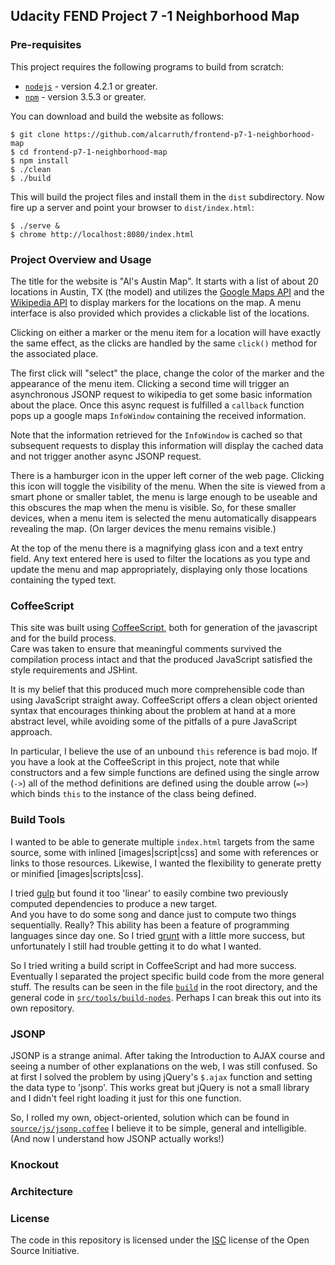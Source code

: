 
## Udacity FEND Project 7 -1 Neighborhood Map

### Pre-requisites

This project requires the following programs to build from scratch:

 - [`nodejs`](https://nodejs.org/en/) - version 4.2.1 or greater.
 - [`npm`](https://www.npmjs.com/) - version 3.5.3 or greater.

You can download and build the website as follows:

```
$ git clone https://github.com/alcarruth/frontend-p7-1-neighborhood-map
$ cd frontend-p7-1-neighborhood-map
$ npm install
$ ./clean
$ ./build
```

This will build the project files and install them in the `dist` subdirectory.
Now fire up a server and point your browser to `dist/index.html`:

```
$ ./serve &
$ chrome http://localhost:8080/index.html
```

### Project Overview and Usage

The title for the website is "Al's Austin Map".  It starts with a list of
about 20 locations in Austin, TX (the model) and utilizes the 
[Google Maps API](https://developers.google.com/maps/)
and the [Wikipedia API](https://www.mediawiki.org/wiki/API:Main_page)
to display markers for the locations on the map.  A
menu interface is also provided which provides a clickable list of the locations.

Clicking on either a marker or the menu item for a location will have exactly
the same effect, as the clicks are handled by the same `click()` method for the 
associated place. 

The first click will "select" the place, change the color of the marker and 
the appearance of the menu item.  Clicking a second time will trigger an
asynchronous JSONP request to wikipedia to get some basic information about
the place.  Once this async request is fulfilled a `callback` function pops
up a google maps `InfoWindow` containing the received information.

Note that the information retrieved for the `InfoWindow` is cached so that
subsequent requests to display this information will display the cached data
and not trigger another async JSONP request.

There is a hamburger icon in the upper left corner of the web page.  Clicking
this icon will toggle the visibility of the menu.  When the site is viewed 
from a smart phone or smaller tablet, the menu is large enough to be useable
and this obscures the map when the menu is visible.  So, for these smaller
devices, when a menu item is selected the menu automatically disappears
revealing the map.  (On larger devices the menu remains visible.)

At the top of the menu there is a magnifying glass icon and a text entry
field.  Any text entered here is used to filter the locations as you type
and update the menu and map appropriately, displaying only those locations
containing the typed text.

### CoffeeScript

This site was built using [CoffeeScript](http://coffeescript.org/), 
both for generation of the javascript and for the build process.  
Care was taken to ensure that meaningful comments
survived the compilation process intact and that the produced JavaScript 
satisfied the style requirements and JSHint.

It is my belief that this produced much more comprehensible code than using
JavaScript straight away.  CoffeeScript offers a clean object oriented syntax
that encourages thinking about the problem at hand at a more abstract level,
while avoiding some of the pitfalls of a pure JavaScript approach.

In particular, I believe the use of an unbound `this` reference is bad mojo. If 
you have a look at the CoffeeScript in this project, note that while constructors
and a few simple functions are defined using the single arrow (`->`) all of
the method definitions are defined using the double arrow (`=>`) which binds `this`
to the instance of the class being defined.

### Build Tools

I wanted to be able to generate multiple `index.html` targets from the same source,
some with inlined [images|script|css] and some with references or links to those
resources.  Likewise, I wanted the flexibility to generate pretty
or minified [images|scripts|css].  

I tried [gulp](http://gulpjs.com/) but found it too 'linear' to easily 
combine two previously computed dependencies to produce a new target.  
And you have to do some song and dance just to compute two things sequentially. 
Really?  This ability has been a feature of programming languages since day one.
So I tried [grunt](http://gruntjs.com/) with a little more success, but 
unfortunately I still had trouble getting it to do what I wanted.

So I tried writing a build script in CoffeeScript and had more success.  Eventually
I separated the project specific build code from the more general stuff.  The results
can be seen in the file [`build`](https://github.com/alcarruth/frontend-p7-1-neighborhood-map/blob/master/build)
in the root directory, and the general code in [`src/tools/build-nodes`](https://github.com/alcarruth/frontend-p7-1-neighborhood-map/blob/master/src/tools/build-nodes/index.coffee). Perhaps I can break this out into its own repository.


### JSONP

JSONP is a strange animal.  After taking the Introduction to AJAX course and 
seeing a number of other explanations on the web, I was still confused.  So
at first I solved the problem by using jQuery's `$.ajax` function and setting
the data type to 'jsonp'.  This works great but jQuery is not a small library
and I didn't feel right loading it just for this one function.

So, I rolled my own, object-oriented, solution which can be found in 
[`source/js/jsonp.coffee`](https://github.com/alcarruth/frontend-p7-1-neighborhood-map/blob/master/src/js/jsonp.coffee)
I believe it to be simple, general and intelligible.  (And now I understand how JSONP
actually works!)

### Knockout

### Architecture

### License

The code in this repository is licensed under the [ISC](https://opensource.org/licenses/ISC) license of the Open Source Initiative.
